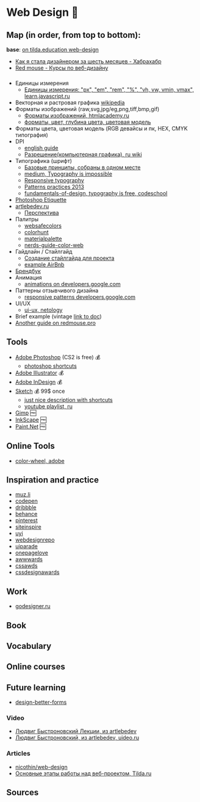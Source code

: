 # Web Design :milky_way:

## Map (in order, from top to bottom):

**base**: [on tilda.education web-design](http://tilda.education/courses/web-design/)

- [Как я стала дизайнером за шесть месяцев - Хабрахабр](https://habrahabr.ru/post/312744/)
- [Red mouse - Курсы по веб-дизайну](http://redmouse.pro/design/)

###

- Единицы измерения
  - [Единицы измерения: "px", "em", "rem", "%", "vh, vw, vmin, vmax", learn.javascript.ru](https://learn.javascript.ru/css-units)
- Векторная и растровая графика [wikipedia](https://ru.wikipedia.org/wiki/%D0%9A%D0%BE%D0%BC%D0%BF%D1%8C%D1%8E%D1%82%D0%B5%D1%80%D0%BD%D0%B0%D1%8F_%D0%B3%D1%80%D0%B0%D1%84%D0%B8%D0%BA%D0%B0)
- Форматы изображений (raw,svg,jpg/eg,png,tiff,bmp,gif)
  - [Форматы изображений, htmlacademy.ru](https://htmlacademy.ru/blog/113-image-formats)
  - [форматы, цвет, глубина цвета, цветовая модель](http://web-design-courses.narod.ru/graphics.html)
- Форматы цвета, цветовая модель (RGB девайсы и пк, HEX, CMYK типография)
- DPI
  - [english guide](http://sebastien-gabriel.com/designers-guide-to-dpi/)
  - [Разрешение(компьютерная графика), ru wiki](https://ru.wikipedia.org/wiki/%D0%A0%D0%B0%D0%B7%D1%80%D0%B5%D1%88%D0%B5%D0%BD%D0%B8%D0%B5_(%D0%BA%D0%BE%D0%BC%D0%BF%D1%8C%D1%8E%D1%82%D0%B5%D1%80%D0%BD%D0%B0%D1%8F_%D0%B3%D1%80%D0%B0%D1%84%D0%B8%D0%BA%D0%B0))
- Типографика (шрифт)
  - [Базовые принципы, собраны в одном месте](http://www.wearymax.ru/webmasters/typographic/)
  - [medium, Typography is impossible](https://medium.engineering/typography-is-impossible-5872b0c7f891#.bgx4fiodp)
  - [Responsive typography](http://web-standards.ru/articles/responsive-typography/)
  - [Patterns practices 2013](http://frontender.info/typographic-design-patterns-practices-case-study-2013/)
  - [fundamentals-of-design, typography is free, codeschool](https://www.codeschool.com/courses/fundamentals-of-design)
- [Photoshop Etiquette](http://photoshopetiquette.com/)
- [artlebedev.ru](https://www.artlebedev.ru/)
  - [Перспектива](https://www.artlebedev.ru/kovodstvo/sections/101/)
- Палитры
  - [websafecolors](https://websafecolors.info/)
  - [colorhunt](http://www.colorhunt.co/)
  - [materialpalette](https://www.materialpalette.com/)
  - [nerds-guide-color-web](https://css-tricks.com/nerds-guide-color-web/)
- Гайдлайн / Стайлгайд
  - [Создание стайлгайда для проекта](https://spark.ru/startup/peoplie/blog/6846/sozdanie-stajlgajda-dlya-proekta)
  - [example AirBnb](https://dribbble.com/shots/1669299-Airbnb-UI-Toolkit-Web)
- [Брендбук](http://www.wearymax.ru/webmasters/brandbook/)
- Анимация
  - [animations on developers.google.com](https://developers.google.com/web/fundamentals/design-and-ui/animations/)
- Паттерны отзывчивого дизайна
  - [responsive patterns developers.google.com](https://developers.google.com/web/fundamentals/design-and-ui/responsive/patterns/)
- UI/UX
  - [ui-ux, netology](http://netology.ru/programs/ui-ux)
- Brief example (vintage [link to doc](http://vintage.com.ua/brief_vintage.doc))
- [Another guide on redmouse.pro](http://redmouse.pro/design/)

## Tools

- [Adobe Photoshop](https://www.adobe.com/products/photoshop.html) (CS2 is free) :moneybag:
  - [photoshop shortcuts](http://web-design-courses.narod.ru/photoshop-shortcuts.html)
- [Adobe Illustrator](https://www.adobe.com/products/illustrator.html) :moneybag:
- [Adobe InDesign](https://www.adobe.com/products/indesign.html) :moneybag:
- [Sketch](https://www.sketchapp.com/) :moneybag: 99$ once
  - [just nice description with shortcuts](https://designcode.io/sketch)
  - [youtube playlist, ru](https://www.youtube.com/playlist?list=PLIU76b8Cjem7Io2D-ROhrdmr42Cpg5Pzx)
- [Gimp](https://www.gimp.org/) :free:
- [InkScape](https://inkscape.org/) :free:
- [Paint.Net](http://www.getpaint.net/) :free:

## Online Tools
- [color-wheel, adobe](https://color.adobe.com/create/color-wheel/)

## Inspiration and practice

- [muz.li](http://muz.li/)
- [codepen](https://codepen.io/)
- [dribbble](https://dribbble.com/)
- [behance](https://www.behance.net/)
- [pinterest](https://www.pinterest.com/)
- [siteinspire](https://www.siteinspire.com/)
- [uyi](http://uyi.io/)
- [webdesignrepo](http://webdesignrepo.com/)
- [uiparade](http://www.uiparade.com/)
- [onepagelove](https://onepagelove.com/)
- [awwwards](http://www.awwwards.com/)
- [cssawds](http://www.cssawds.com/)
- [cssdesignawards](http://www.cssdesignawards.com/)

## Work
- [godesigner.ru](https://www.godesigner.ru/)

## Book

## Vocabulary

## Online courses

## Future learning
- [design-better-forms](https://uxdesign.cc/design-better-forms-96fadca0f49c#.qigw01qo3)

### Video

- [Людвиг Быстроновский Лекции, из artlebedev](http://ludwigbistronovsky.ru/lectures/)
- [Людвиг Быстроновский, из artlebedev, uideo.ru](https://uideo.ru/authors/165)

### Articles

- [nicothin/web-design](https://github.com/nicothin/web-design)
- [Основные этапы работы над веб-проектом, Tilda.ru](http://tilda.education/courses/web-design/basicsteps/)

## Sources
